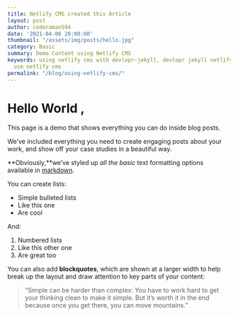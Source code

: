 ```yaml
---
title: Netlify CMS created this Article
layout: post
author: coderaman594
date: '2021-04-06 20:00:00'
thumbnail: "/assets/img/posts/hello.jpg"
category: Basic
summary: Demo Content using Netlify CMS
keywords: using netlify cms with devlopr-jekyll, devlopr jekyll netlify cms, how to
  use netlify cms
permalink: "/blog/using-netlify-cms/"
---
```


# Hello World ,

This page is a demo that shows everything you can do inside blog posts.

We’ve included everything you need to create engaging posts about your work, and show off your case studies in a beautiful way.

**Obviously,**we’ve styled up *all the basic* text formatting options available in [markdown](https://github.com/adam-p/markdown-here/wiki/Markdown-Cheatsheet).

You can create lists:

* Simple bulleted lists
* Like this one
* Are cool

And:

1. Numbered lists
2. Like this other one
3. Are great too

You can also add **blockquotes**, which are shown at a larger width to help break up the layout and draw attention to key parts of your content:

> “Simple can be harder than complex: You have to work hard to get your thinking clean to make it simple. But it’s worth it in the end because once you get there, you can move mountains.”
